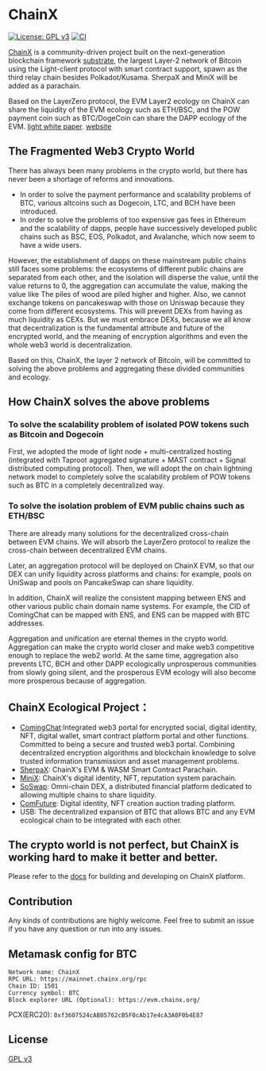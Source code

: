 # ChainX

[![License: GPL v3](https://img.shields.io/badge/License-GPLv3-blue.svg)](./LICENSE)
[![CI](https://github.com/chainx-org/ChainX/workflows/ci/badge.svg)](https://github.com/chainx-org/ChainX/actions?workflow=ci)

[ChainX](https://github.com/chainx-org/ChainX) is a community-driven project built on the next-generation blockchain framework [substrate](https://github.com/paritytech/substrate), the largest Layer-2 network of Bitcoin using the Light-client protocol with smart contract support, spawn as the third relay chain besides Polkadot/Kusama. SherpaX and MiniX will be added as a parachain.

Based on the LayerZero protocol, the EVM Layer2 ecology on ChainX can share the liquidity of the EVM ecology such as ETH/BSC, and the POW payment coin such as BTC/DogeCoin can share the DAPP ecology of the EVM.
[light white paper](https://chainx.org/static/media/Chainx.3df914fe.pdf).
[website](https://chainx.org)

## The Fragmented Web3 Crypto World
There has always been many problems in the crypto world, but there has never been a shortage of reforms and innovations.
* In order to solve the payment performance and scalability problems of BTC, various altcoins such as Dogecoin, LTC, and BCH have been introduced.
* In order to solve the problems of too expensive gas fees in Ethereum and the scalability of dapps, people have successively developed public chains such as BSC, EOS, Polkadot, and Avalanche, which now seem to have a wide users.


However, the establishment of dapps on these mainstream public chains still faces some problems: the ecosystems of different public chains are separated from each other, and the isolation will disperse the value, until the value returns to 0, the aggregation can accumulate the value, making the value like The piles of wood are piled higher and higher.
Also, we cannot exchange tokens on pancakeswap with those on Uniswap because they come from different ecosystems. This will prevent DEXs from having as much liquidity as CEXs. But we must embrace DEXs, because we all know that decentralization is the fundamental attribute and future of the encrypted world, and the meaning of encryption algorithms and even the whole web3 world is decentralization.

Based on this, ChainX, the layer 2 network of Bitcoin, will be committed to solving the above problems and aggregating these divided communities and ecology.

## How ChainX solves the above problems

### To solve the scalability problem of isolated POW tokens such as Bitcoin and Dogecoin
First, we adopted the mode of light node + multi-centralized hosting (integrated with Taproot aggregated signature + MAST contract + Signal distributed computing protocol). Then, we will adopt the on chain lightning network model to completely solve the scalability problem of POW tokens such as BTC in a completely decentralized way.

### To solve the isolation problem of EVM public chains such as ETH/BSC
There are already many solutions for the decentralized cross-chain between EVM chains. We will absorb the LayerZero protocol to realize the cross-chain between decentralized EVM chains.

Later, an aggregation protocol will be deployed on ChainX EVM, so that our DEX can unify liquidity across platforms and chains: for example, pools on UniSwap and pools on PancakeSwap can share liquidity.

In addition, ChainX will realize the consistent mapping between ENS and other various public chain domain name systems. For example, the CID of ComingChat can be mapped with ENS, and ENS can be mapped with BTC addresses.

Aggregation and unification are eternal themes in the crypto world. Aggregation can make the crypto world closer and make web3 competitive enough to replace the web2 world. At the same time, aggregation also prevents LTC, BCH and other DAPP ecologically unprosperous communities from slowly going silent, and the prosperous EVM ecology will also become more prosperous because of aggregation.


## ChainX Ecological Project：
* [ComingChat](https://coming.chat/):Integrated web3 portal for encrypted social, digital identity, NFT, digital wallet, smart contract platform portal and other functions. Committed to being a secure and trusted web3 portal. Combining decentralized encryption algorithms and blockchain knowledge to solve trusted information transmission and asset management problems.
* [SherpaX](https://sherpax.io/): ChainX's EVM & WASM Smart Contract Parachain.
* [MiniX](https://github.com/MinixChain/MinixChain): ChainX's digital identity, NFT, reputation system parachain.
* [SoSwap](https://soswap.rai.finance/): Omni-chain DEX, a distributed financial platform dedicated to allowing multiple chains to share liquidity.
* [ComFuture](https://comfuture.coming.chat/): Digital identity, NFT creation auction trading platform.
* USB: The decentralized expansion of BTC that allows BTC and any EVM ecological chain to be integrated with each other.

## The crypto world is not perfect, but ChainX is working hard to make it better and better.
Please refer to the [docs](https://chainx-org.github.io/documentation) for building and developing on ChainX platform.

## Contribution

Any kinds of contributions are highly welcome. Feel free to submit an issue if you have any question or run into any issues.

## Metamask config for BTC
```
Network name: ChainX
RPC URL: https://mainnet.chainx.org/rpc
Chain ID: 1501
Currency symbol: BTC
Block explorer URL (Optional): https://evm.chainx.org/
```

PCX(ERC20): `0xf3607524cAB05762cB5F0cAb17e4cA3A0F0b4E87`

## License

[GPL v3](LICENSE)
